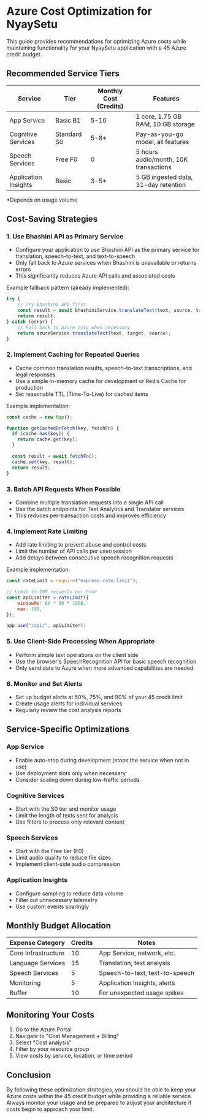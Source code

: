 # Azure Cost Optimization for NyaySetu

This guide provides recommendations for optimizing Azure costs while maintaining functionality for your NyaySetu application with a 45 Azure credit budget.

## Recommended Service Tiers

| Service              | Tier        | Monthly Cost (Credits) | Features                              |
| -------------------- | ----------- | ---------------------- | ------------------------------------- |
| App Service          | Basic B1    | 5-10                   | 1 core, 1.75 GB RAM, 10 GB storage    |
| Cognitive Services   | Standard S0 | 5-8\*                  | Pay-as-you-go model, all features     |
| Speech Services      | Free F0     | 0                      | 5 hours audio/month, 10K transactions |
| Application Insights | Basic       | 3-5\*                  | 5 GB ingested data, 31-day retention  |

\*Depends on usage volume

## Cost-Saving Strategies

### 1. Use Bhashini API as Primary Service

- Configure your application to use Bhashini API as the primary service for translation, speech-to-text, and text-to-speech
- Only fall back to Azure services when Bhashini is unavailable or returns errors
- This significantly reduces Azure API calls and associated costs

Example fallback pattern (already implemented):

```javascript
try {
	// Try Bhashini API first
	const result = await bhashiniService.translateText(text, source, target);
	return result;
} catch (error) {
	// Fall back to Azure only when necessary
	return azureService.translateText(text, target, source);
}
```

### 2. Implement Caching for Repeated Queries

- Cache common translation results, speech-to-text transcriptions, and legal responses
- Use a simple in-memory cache for development or Redis Cache for production
- Set reasonable TTL (Time-To-Live) for cached items

Example implementation:

```javascript
const cache = new Map();

function getCachedOrFetch(key, fetchFn) {
  if (cache.has(key)) {
    return cache.get(key);
  }

  const result = await fetchFn();
  cache.set(key, result);
  return result;
}
```

### 3. Batch API Requests When Possible

- Combine multiple translation requests into a single API call
- Use the batch endpoints for Text Analytics and Translator services
- This reduces per-transaction costs and improves efficiency

### 4. Implement Rate Limiting

- Add rate limiting to prevent abuse and control costs
- Limit the number of API calls per user/session
- Add delays between consecutive speech recognition requests

Example implementation:

```javascript
const rateLimit = require("express-rate-limit");

// Limit to 100 requests per hour
const apiLimiter = rateLimit({
	windowMs: 60 * 60 * 1000,
	max: 100,
});

app.use("/api/", apiLimiter);
```

### 5. Use Client-Side Processing When Appropriate

- Perform simple text operations on the client side
- Use the browser's SpeechRecognition API for basic speech recognition
- Only send data to Azure when more advanced capabilities are needed

### 6. Monitor and Set Alerts

- Set up budget alerts at 50%, 75%, and 90% of your 45 credit limit
- Create usage alerts for individual services
- Regularly review the cost analysis reports

## Service-Specific Optimizations

### App Service

- Enable auto-stop during development (stops the service when not in use)
- Use deployment slots only when necessary
- Consider scaling down during low-traffic periods

### Cognitive Services

- Start with the S0 tier and monitor usage
- Limit the length of texts sent for analysis
- Use filters to process only relevant content

### Speech Services

- Start with the Free tier (F0)
- Limit audio quality to reduce file sizes
- Implement client-side audio compression

### Application Insights

- Configure sampling to reduce data volume
- Filter out unnecessary telemetry
- Use custom events sparingly

## Monthly Budget Allocation

| Expense Category    | Credits | Notes                          |
| ------------------- | ------- | ------------------------------ |
| Core Infrastructure | 10      | App Service, network, etc.     |
| Language Services   | 15      | Translation, text analysis     |
| Speech Services     | 5       | Speech-to-text, text-to-speech |
| Monitoring          | 5       | Application Insights, alerts   |
| Buffer              | 10      | For unexpected usage spikes    |

## Monitoring Your Costs

1. Go to the Azure Portal
2. Navigate to "Cost Management + Billing"
3. Select "Cost analysis"
4. Filter by your resource group
5. View costs by service, location, or time period

## Conclusion

By following these optimization strategies, you should be able to keep your Azure costs within the 45 credit budget while providing a reliable service. Always monitor your usage and be prepared to adjust your architecture if costs begin to approach your limit.
